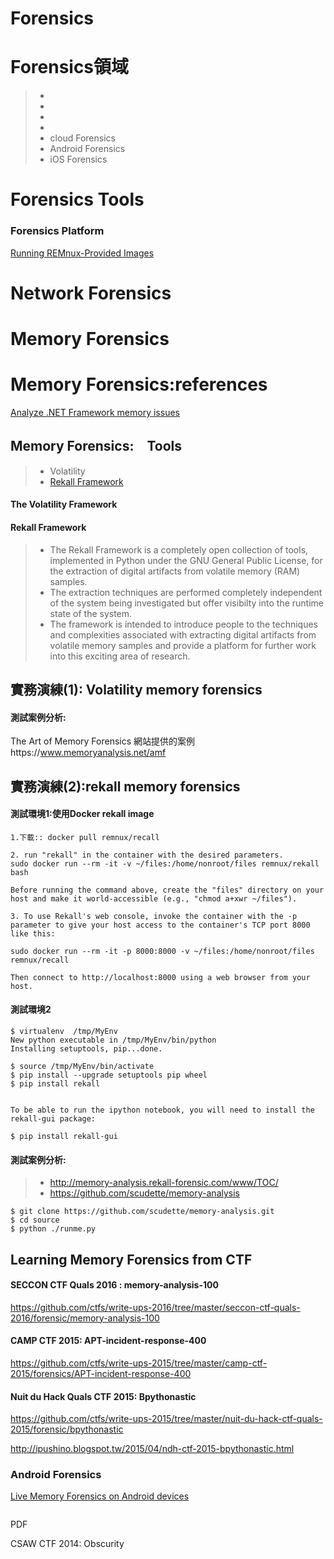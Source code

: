 # Forensics

# Forensics領域
>* 
>* 
>* 
>* 
>* cloud Forensics
>* Android Forensics
>* iOS Forensics

# Forensics Tools

### Forensics Platform

[Running REMnux-Provided Images](https://remnux.org/docs/containers/run-apps/)

# Network Forensics


# Memory Forensics

# Memory Forensics:references

[Analyze .NET Framework memory issues](https://msdn.microsoft.com/en-us/library/dn342825.aspx)

## Memory Forensics:　Tools

>* Volatility
>* [Rekall Framework](http://www.rekall-forensic.com/docs/Manual/overview.html)

#### The Volatility Framework

#### Rekall Framework
>* The Rekall Framework is a completely open collection of tools, implemented in Python under the GNU General Public License, for the extraction of digital artifacts from volatile memory (RAM) samples. 
>* The extraction techniques are performed completely independent of the system being investigated but offer visibilty into the runtime state of the system. 
>* The framework is intended to introduce people to the techniques and complexities associated with extracting digital artifacts from volatile memory samples and provide a platform for further work into this exciting area of research.

## 實務演練(1): Volatility memory forensics

#### 測試案例分析:

The Art of Memory Forensics 網站提供的案例https://www.memoryanalysis.net/amf

## 實務演練(2):rekall memory forensics

#### 測試環境1:使用Docker rekall image

```
1.下載:: docker pull remnux/recall

2. run "rekall" in the container with the desired parameters.
sudo docker run --rm -it -v ~/files:/home/nonroot/files remnux/rekall bash

Before running the command above, create the "files" directory on your host and make it world-accessible (e.g., "chmod a+xwr ~/files").

3. To use Rekall's web console, invoke the container with the -p parameter to give your host access to the container's TCP port 8000 like this:

sudo docker run --rm -it -p 8000:8000 -v ~/files:/home/nonroot/files remnux/recall

Then connect to http://localhost:8000 using a web browser from your host.

```

#### 測試環境2

```
$ virtualenv  /tmp/MyEnv
New python executable in /tmp/MyEnv/bin/python
Installing setuptools, pip...done.

$ source /tmp/MyEnv/bin/activate
$ pip install --upgrade setuptools pip wheel
$ pip install rekall


To be able to run the ipython notebook, you will need to install the rekall-gui package:

$ pip install rekall-gui

```
#### 測試案例分析:

>* http://memory-analysis.rekall-forensic.com/www/TOC/
>* https://github.com/scudette/memory-analysis
```
$ git clone https://github.com/scudette/memory-analysis.git
$ cd source
$ python ./runme.py
```




## Learning Memory Forensics from CTF

#### SECCON CTF Quals 2016 : memory-analysis-100

https://github.com/ctfs/write-ups-2016/tree/master/seccon-ctf-quals-2016/forensic/memory-analysis-100



####  CAMP CTF 2015: APT-incident-response-400

https://github.com/ctfs/write-ups-2015/tree/master/camp-ctf-2015/forensics/APT-incident-response-400

#### Nuit du Hack Quals CTF 2015: Bpythonastic

https://github.com/ctfs/write-ups-2015/tree/master/nuit-du-hack-ctf-quals-2015/forensic/bpythonastic

http://ipushino.blogspot.tw/2015/04/ndh-ctf-2015-bpythonastic.html

### Android Forensics
[Live Memory Forensics on Android devices](https://www.slideshare.net/nikoskapios/live-memory-forensics-on-android-devices)

```
```
PDF

CSAW CTF 2014: Obscurity
